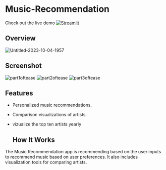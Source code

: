 # Music-Recommendation

Check out the live demo [![Streamlit](https://static.streamlit.io/badges/streamlit_badge_black_white.svg)](https://tune-tease.streamlit.app/)


## Overview 

![Untitled-2023-10-04-1957](https://github.com/dame-cell/music-recommendation/assets/122996026/90de3c43-b747-4843-b89b-80384ed7d564)


## Screenshot 

![part1oftease](https://github.com/dame-cell/music-recommendation/assets/122996026/66873077-76ff-475e-b60d-80ecb2243688)
![part2oftease](https://github.com/dame-cell/music-recommendation/assets/122996026/a0391758-db1b-49dc-85d4-1a062d40eb1d)
![part3oftease](https://github.com/dame-cell/music-recommendation/assets/122996026/b7890dc8-e9e3-4dfb-a15c-dbf697472f90)

## Features

- Personalized music recommendations.
- Comparison visualizations of artists.
- vizualize the top ten artists yearly

  ## How It Works

The Music Recommendation app is recommending based on the user inputs  to recommend music based on user preferences. It also includes visualization tools for comparing artists.

